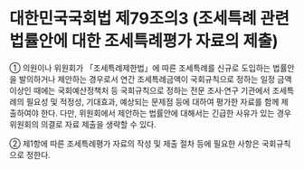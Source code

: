 # 대한민국국회법 제79조의3 (조세특례 관련 법률안에 대한 조세특례평가 자료의 제출)

① 의원이나 위원회가 「조세특례제한법」에 따른 조세특례를 신규로 도입하는 법률안을 발의하거나 제안하는 경우로서 연간 조세특례금액이 국회규칙으로 정하는 일정 금액 이상인 때에는 국회예산정책처 등 국회규칙으로 정하는 전문 조사·연구 기관에서 조세특례의 필요성 및 적정성, 기대효과, 예상되는 문제점 등에 대하여 평가한 자료를 함께 제출하여야 한다. 다만, 위원회에서 제안하는 법률안에 대해서는 긴급한 사유가 있는 경우 위원회의 의결로 자료 제출을 생략할 수 있다.

② 제1항에 따른 조세특례평가 자료의 작성 및 제출 절차 등에 필요한 사항은 국회규칙으로 정한다.
